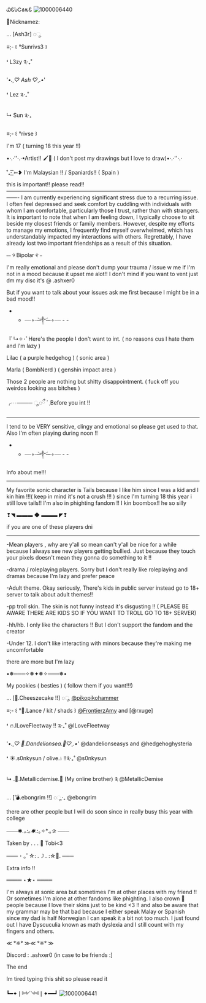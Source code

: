  ᏇᏋႱᏟ𐒀𐒄Ꮛ
![1000006440](https://github.com/user-attachments/assets/595c03f0-75ae-4297-ab06-5463df43e91a)



🦇Nicknamez:

... [Ash3r] ◌ೄ

≡;- ꒰ °Sunrivs3 ꒱

❛ L3zy ༉‧₊˚

'*•.¸♡ Ash ♡¸.•*'

❛ Lez ༉‧₊˚

↳ Sun ༉‧₊

≡;- ꒰ °rivse ꒱

 I'm 17 ( turning 18 this year !!)

•·.·''·.·•Artist!! 🖌️🎨 ( I don't post my drawings but I love to draw)•·.·''·.·

˚₊· ͟͟͞͞➳❥ I'm Malaysian !! / Spaniards!! ( Spain )

this is important!! please read!!
——————————————————————————————————-——-
I am currently experiencing significant stress due to a recurring issue. I often feel depressed and seek comfort by cuddling with individuals with whom I am comfortable, particularly those I trust, rather than with strangers. It is important to note that when I am feeling down, I typically choose to sit beside my closest friends or family members. However, despite my efforts to manage my emotions, I frequently find myself overwhelmed, which has understandably impacted my interactions with others. Regrettably, I have already lost two important friendships as a result of this situation.

⎯⎯ ୨ Bipolar ୧ ⎯

I'm really emotional and please don't dump your trauma / issue w me if I'm not in a mood because it upset me alot!! I don't mind if you want to vent just dm my disc it's @ .ashxer0

But if you want to talk about your issues ask me first because I might be in a bad mood!!

- - ┈┈∘┈˃̶༒˂̶┈∘┈┈ - -

『 ↳✧･ﾟHere's the people I don't want to int. ( no reasons cus I hate them and I'm lazy )

Lilac ( a purple hedgehog ) ( sonic area )

Marla ( BombNerd ) ( genshin impact area )

Those 2 people are nothing but shitty disappointment. ( fuck off you weirdos looking ass bitches )

╭┈──── ◌ೄ◌ྀ ˊˎBefore you int !!

________________

I tend to be VERY sensitive, clingy and emotional so please get used to that. Also I'm often playing during noon !! 

- - ┈┈∘┈˃̶༒˂̶┈∘┈┈ - -

Info about me!!!

________________

My favorite sonic character is Tails because I like him since I was a kid and I kin him !!!( keep in mind it's not a crush !!! ) since I'm turning 18 this year i still love tails!! I'm also in phighting fandom !! I kin boombox!! he so silly

❢◥ ▬▬▬ ◆ ▬▬▬ ◤❢

if you are one of these players dni

_______________________________

-Mean players , why are y'all so mean can't y'all be nice for a while because I always see new players getting bullied. Just because they touch your pixels doesn't mean they gonna do something to it !!

-drama / roleplaying players. Sorry but I don't really like roleplaying and dramas because I'm lazy and prefer peace

-Adult theme. Okay seriously, There's kids in public server instead go to 18+ server to talk about adult themes!!

-pp troll skin. The skin is not funny instead it's disgusting !! ( PLEASE BE AWARE THERE ARE KIDS SO IF YOU WANT TO TROLL GO TO 18+ SERVER)

-hh/hb. I only like the characters !! But I don't support the fandom and the creator

-Under 12. I don't like interacting with minors because they're making me uncomfortable

there are more but I'm lazy

•❅───✧❅✦❅✧───❅•

My pookies ( besties ) ( follow them if you want!!!)

... [🍰.Cheeszecake !!] ◌ೄ [@pikopikohammer](https://github.com/pikopikohammer)

≡;- ꒰ °🦇.Lance / kit / shads ꒱ [@FrontierzAmy](https://GitHub.com/FrontierzAmy) and [@rxuge]

❛ 🔥.ILoveFleetway !! ༉‧₊˚ @ILoveFleetway

'*•.¸♡ 🌼.Dandelionsea.🌊♡¸.•*' @dandelionseasys and @hedgehoghysteria

❛ ☀️.s0nkysun / olive.💧 !!༉‧₊˚ @s0nkysun

↳ .👾.Metallicdemise.🤖 (My online brother) ༉ @MetallicDemise

... [💣.ebongrim !!] ◌ೄ‧₊ @ebongrim

there are other people but I will do soon since in really busy this year with college 

───✱*.｡:｡✱*.:｡✧*.｡✰ ───

Taken by . . . 💍 Tobi<3

─── ･ ｡ﾟ☆: *.☽ .* :☆ﾟ. ───

Extra info !!

════ ⋆★⋆ ════

I'm always at sonic area but sometimes I'm at other places with my friend !! Or sometimes I'm alone at other fandoms like phighting. I also crown 👑 people because I love their skins just to be kind <3 !! and also be aware that my grammar may be that bad because I either speak Malay or Spanish since my dad is half Norwegian I can speak it a bit not too much. I just found out I have Dyscuculia known as math dyslexia and I still count with my fingers and others.

≪ °❈° ≫≪ °❈° ≫

Discord : .ashxer0 (in case to be friends :]

The end

Im tired typing this shit so please read it

┗━✦❘༻༺❘✦━━┛
![1000006441](https://github.com/user-attachments/assets/7bacd70e-b218-4062-b4ed-8781b558d296)
